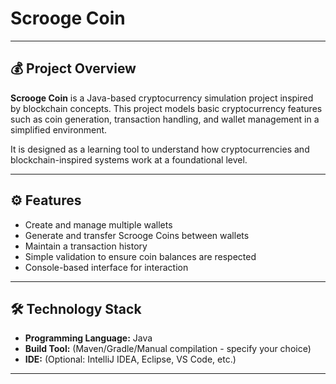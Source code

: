 # Scrooge Coin

---

## 💰 Project Overview

**Scrooge Coin** is a Java-based cryptocurrency simulation project inspired by blockchain concepts. This project models basic cryptocurrency features such as coin generation, transaction handling, and wallet management in a simplified environment.

It is designed as a learning tool to understand how cryptocurrencies and blockchain-inspired systems work at a foundational level.

---

## ⚙️ Features

- Create and manage multiple wallets  
- Generate and transfer Scrooge Coins between wallets  
- Maintain a transaction history  
- Simple validation to ensure coin balances are respected  
- Console-based interface for interaction

---

## 🛠️ Technology Stack

- **Programming Language:** Java  
- **Build Tool:** (Maven/Gradle/Manual compilation - specify your choice)  
- **IDE:** (Optional: IntelliJ IDEA, Eclipse, VS Code, etc.)  

---


